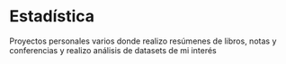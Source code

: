 # Estadística
Proyectos personales varios donde realizo resúmenes de libros, notas y conferencias y realizo análisis de datasets de mi interés
